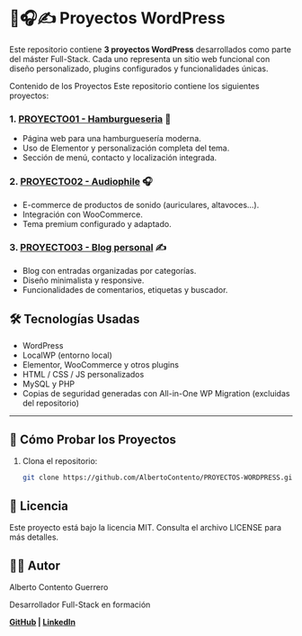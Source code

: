 # 🍔🎧✍️ Proyectos WordPress
Este repositorio contiene **3 proyectos WordPress** desarrollados como parte del máster Full-Stack. Cada uno representa un sitio web funcional con diseño personalizado, plugins configurados y funcionalidades únicas.

Contenido de los Proyectos
Este repositorio contiene los siguientes proyectos:

### 1. **[PROYECTO01 - Hamburgueseria](https://github.com/AlbertoContento/PROYECTOS-WORDPRESS/tree/main/Hamburgueseria)** 🍔
- Página web para una hamburguesería moderna.
- Uso de Elementor y personalización completa del tema.
- Sección de menú, contacto y localización integrada.

### 2. **[PROYECTO02 - Audiophile](https://github.com/AlbertoContento/PROYECTOS-WORDPRESS/tree/main/audiophile)** 🎧
- E-commerce de productos de sonido (auriculares, altavoces...).
- Integración con WooCommerce.
- Tema premium configurado y adaptado.

### 3. **[PROYECTO03 - Blog personal](https://github.com/AlbertoContento/PROYECTOS-WORDPRESS/tree/main/blog)** ✍️
- Blog con entradas organizadas por categorías.
- Diseño minimalista y responsive.
- Funcionalidades de comentarios, etiquetas y buscador.

## 🛠️ Tecnologías Usadas

- WordPress
- LocalWP (entorno local)
- Elementor, WooCommerce y otros plugins
- HTML / CSS / JS personalizados
- MySQL y PHP
- Copias de seguridad generadas con All-in-One WP Migration (excluidas del repositorio)

---

## 🚀 Cómo Probar los Proyectos

1. Clona el repositorio:
   ```bash
   git clone https://github.com/AlbertoContento/PROYECTOS-WORDPRESS.git

##   📄 Licencia
Este proyecto está bajo la licencia MIT. Consulta el archivo LICENSE para más detalles.

## 👨‍💻 Autor
 Alberto Contento Guerrero
 
 Desarrollador Full-Stack en formación
 
**[GitHub](https://github.com/AlbertoContento) | [LinkedIn](https://www.linkedin.com/in/alberto-contento-guerrero/)**
